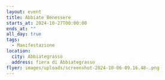 ```yaml
---
layout: event
title: Abbiate Benessere
starts_at: 2024-10-27T00:00:00
ends_at: ""
all_day: true
tags:
  - Manifestazione
location:
  city: Abbiategrasso
  address: fiera di Abbiategrasso
flyer: images/uploads/screenshot-2024-10-06-09.16.48-.png
---
```

